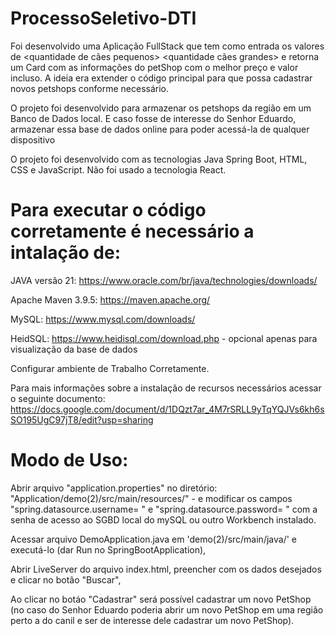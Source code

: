 # ProcessoSeletivo-DTI

Foi desenvolvido uma Aplicação FullStack que tem como entrada os valores de <data> <quantidade de cães pequenos> <quantidade cães grandes> e retorna um Card com as informações
do petShop com o melhor preço e valor incluso.
A ideia era extender o código principal para que possa cadastrar novos petshops conforme necessário.

O projeto foi desenvolvido para armazenar os petshops da região em um Banco de Dados local. E caso fosse de interesse do Senhor Eduardo, armazenar essa base de dados online para poder acessá-la de qualquer dispositivo



O projeto foi desenvolvido com as tecnologias Java Spring Boot, HTML, CSS e JavaScript.
Não foi usado a tecnologia React.



# Para executar o código corretamente é necessário a intalação de:

JAVA versão 21: https://www.oracle.com/br/java/technologies/downloads/

Apache Maven 3.9.5: https://maven.apache.org/

MySQL: https://www.mysql.com/downloads/

HeidSQL: https://www.heidisql.com/download.php - opcional apenas para visualização da base de dados

Configurar ambiente de Trabalho Corretamente.

Para mais informações sobre a instalação de recursos necessários acessar o seguinte documento: 
https://docs.google.com/document/d/1DQzt7ar_4M7rSRLL9yTqYQJVs6kh6sSO195UgC97jT8/edit?usp=sharing



# Modo de Uso:

Abrir arquivo "application.properties" no diretório: "Application/demo(2)/src/main/resources/" - 
e modificar os campos "spring.datasource.username= " e "spring.datasource.password= " com a senha de acesso ao SGBD local do mySQL ou outro Workbench instalado.

Acessar arquivo DemoApplication.java em 'demo(2)/src/main/java/' e executá-lo (dar Run no SpringBootApplication),

Abrir LiveServer do arquivo index.html, preencher com os dados desejados e clicar no botão "Buscar", 

Ao clicar no botáo "Cadastrar" será possível cadastrar um novo PetShop (no caso do Senhor Eduardo poderia abrir um novo PetShop em uma região perto a do canil e ser de interesse dele cadastrar um novo PetShop).

